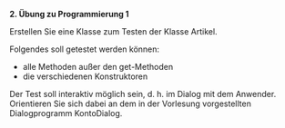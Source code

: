 **2. Übung zu Programmierung 1**

Erstellen Sie eine Klasse zum Testen der Klasse Artikel.

Folgendes soll getestet werden können:

- alle Methoden außer den get-Methoden
- die verschiedenen Konstruktoren

Der Test soll interaktiv möglich sein, d. h. im Dialog mit dem Anwender. Orientieren Sie sich dabei an
dem in der Vorlesung vorgestellten Dialogprogramm KontoDialog.

